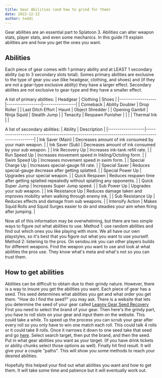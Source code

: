 ```yaml
---
title: Gear Abilities (and how to grind for them)
date: 2022-12-22
author: teddi
---
```


Gear abilities are an essential part to Splatoon 3. Abilities can alter weapon stats, player stats, and even some mechanics. In this guide I'll explain abilities are and how you get the ones you want.

## Abilities
Each piece of gear comes with 1 primary ability and at LEAST 1 secondary ability (up to 3 secondary slots total). Somes primary abilities are exclusive to the type of gear you use (like headgear, clothing, and shoes) and (if they are not a gear-type exclusive ability) they have a larger effect. Secondary abilites are not exclusive to gear-type and they have a smaller effect.

A list of primary abilities:
| Headgear          | Clothing         | Shoes           |
|-------------------|------------------|-----------------|
| Comeback          | Ability Doubler  | Drop Roller     |
| Last Ditch Effort | Haunt            | Object Shredder |
| Opening Gambit    | Ninja Squid      | Stealth Jump    |
| Tenacity          | Respawn Punisher |                 |
|                   | Thermal Ink      |                 |

A list of secondary abilities:
| Ability           | Description                                                                                      |
|-------------------|--------------------------------------------------------------------------------------------------|
| Ink Saver (Main)  | Decreases amount of ink consumed by your main weapon.                                            |
| Ink Saver (Sub)   | Decreases amount of ink consumed by your sub weapon.                                             |
| Ink Recovery Up   | Increases ink-tank refill rate.                                                                  |
| Run Speed Up      | Increases movement speed in Inkling/Octoling form.                                               |
| Swim Speed Up     | Increases movement speed in swim form.                                                           |
| Special Charge Up | Increases special-gauge fill rate.                                                               |
| Special Saver     | Reduces special-gauge decrease after getting splatted.                                           |
| Special Power Up  | Upgrades your special weapon.                                                                    |
| Quick Respawn     | Reduces respawn time after getting splatted repeatedly without splatting any opponents.          |
| Quick Super Jump  | Increases Super Jump speed.                                                                      |
| Sub Power Up      | Upgrades your sub weapon.                                                                        |
| Ink Resistance Up | Reduces damage taken and improves mobility when walking through enemy ink.                       |
| Sub Resistance Up | Reduces effects and damage from sub weapons.                                                     |
| Intensify Action  | Makes Squid Rolls and Squid Surges easier to do and steadies your aim when firing after jumping. |

Now all of this information may be overwhelming, but there are two simple ways to figure out what abilities to use. Method 1: use random abilities and find out which ones you like playing with more. We all have our own playstyles, so it's best that you figure out what you want to use yourself. Method 2: listening to the pros. On sendou.ink you can other players builds for different weapons. Find the weapon you want to use and look at what abilities the pros use. They know what's meta and what's not so you can trust them.

## How to get abilities 
Abilities can be difficult to obtain due to their grindy nature. However, there is a way to insure you get the abilities you want. Each piece of gear has a seed. This seed determines what abilities you get and what order you get them. "How do I find the seed?" you may ask. There is a website that lets you determine the seed of your gear called [Leanny Gear Seed Recovery](https://leanny.github.io/splat3seedchecker/#/seedrecover) First you need to select the brand of your gear. Then here's the grindy part, you have to roll slots on your gear and input them on the website. This could take a while. To speed up the process you can scrub your gear after every roll so you only have to win one match each roll. This could talk 4 rolls or it could take 9 rolls. Once it narrows it down to one seed take that seed and go [here](https://leanny.github.io/splat3seedchecker/#/). Select search target, then put the brand, and then the seed. Put in what gear abilities you want as your target. (If you have drink tickets or ability chunks select those options as well). Finally hit find result. It will give your a couple "paths". This will show you some methods to reach your desired abilities.

Hopefully this helped your find out what abilities you want and how to get them. It will take some time and patience but it will eventually work out. 
